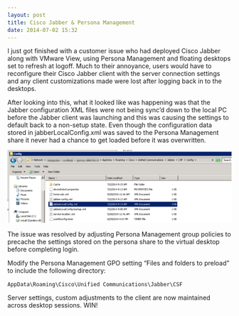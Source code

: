 ```yaml
---
layout: post
title: Cisco Jabber & Persona Management
date: 2014-07-02 15:32
---
```



I just got finished with a customer issue who had deployed Cisco Jabber along with VMware View, using Persona Management and floating desktops set to refresh at logoff. Much to their annoyance, users would have to reconfigure their Cisco Jabber client with the server connection settings and any client customizations made were lost after logging back in to the desktops.

After looking into this, what it looked like was happening was that the Jabber configuration XML files were not being sync’d down to the local PC before the Jabber client was launching and this was causing the settings to default back to a non-setup state. Even though the configuration data stored in jabberLocalConfig.xml was saved to the Persona Management share it never had a chance to get loaded before it was overwritten.

![](/images/45281-0kmvhljy_-krcsley.png)

The issue was resolved by adjusting Persona Management group policies to precache the settings stored on the persona share to the virtual desktop before completing login.

Modify the Persona Management GPO setting “Files and folders to preload” to include the following directory:

    AppData\Roaming\Cisco\Unified Communications\Jabber\CSF

Server settings, custom adjustments to the client are now maintained across desktop sessions. WIN!
